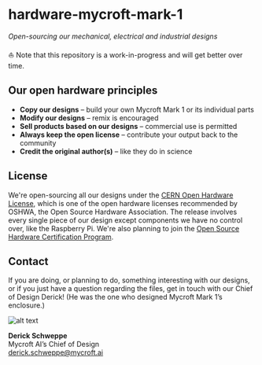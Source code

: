 # hardware-mycroft-mark-1
*Open-sourcing our mechanical, electrical and industrial designs*

:sailboat: Note that this repository is a work-in-progress and will get better over time.

## Our open hardware principles
* **Copy our designs** – build your own Mycroft Mark 1 or its individual parts
* **Modify our designs** – remix is encouraged
* **Sell products based on our designs** – commercial use is permitted
* **Always keep the open license** – contribute your output back to the community
* **Credit the original author(s)** – like they do in science

## License
We're open-sourcing all our designs under the [CERN Open Hardware License](http://ohwr.org/cernohl), which is one of the open hardware licenses recommended by OSHWA, the Open Source Hardware Association. The release involves every single piece of our design except components we have no control over, like the Raspberry Pi. We're also planning to join the [Open Source Hardware Certification Program](http://www.oshwa.org/2016/10/07/announcing-the-oshwa-open-source-hardware-certification-program/).

## Contact
If you are doing, or planning to do, something interesting with our designs, or if you just have a question regarding the files, get in touch with our Chief of Design Derick! (He was the one who designed Mycroft Mark 1’s enclosure.)

![alt text](https://github.com/MycroftAI/hardware-mycroft-mark-1/blob/master/Derick.png "Derick")

**Derick Schweppe**  
Mycroft AI’s Chief of Design  
derick.schweppe@mycroft.ai
